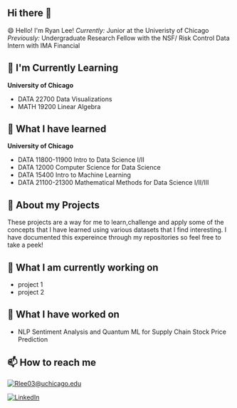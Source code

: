 ## Hi there 👋

<!--
**Rjlee22/Rjlee22** is a ✨ _special_ ✨ repository because its `README.md` (this file) appears on your GitHub profile.

Here are some ideas to get you started:

- 🔭 I’m currently working on ...
- 🌱 I’m currently learning ...
- 👯 I’m looking to collaborate on ...
- 🤔 I’m looking for help with ...
- 💬 Ask me about ...
- 📫 How to reach me: ...
- 😄 Pronouns: ...
- ⚡ Fun fact: ...
-->

😄 Hello! I'm Ryan Lee! 
<i>Currently: </i> Junior at the Univeristy of Chicago
<i>Previously: </i> Undergraduate Research Fellow with the NSF/ Risk Control Data Intern with IMA Financial
<h2> 🌱 I'm Currently Learning</h2>

__University of Chicago__
- DATA 22700 Data Visualizations 
- MATH 19200 Linear Algebra

<h2> 🌱 What I have learned</h2>

__University of Chicago__
- DATA 11800-11900 Intro to Data Science I/II
- DATA 12000 Computer Science for Data Science
- DATA 15400 Intro to Machine Learning
- DATA 21100-21300 Mathematical Methods for Data Science I/II/III

<h2> 🤔 About my Projects </h2>

These projects  are a way for me to learn,challenge and apply some of the concepts that I have learned using various datasets that I find interesting. I have documented this expereince through my repositories so feel free to take a peek! 

<h2> 🔭 What I am currently working on </h2>

- project 1
- project 2 

<h2> 🔭 What I have worked on </h2>

- NLP Sentiment Analysis and Quantum ML for Supply Chain Stock Price Prediction

<h2> 📫 How to reach me </h2>

<a href="mailto:Rlee03@uchicago.edu">![Rlee03@uchicago.edu](https://img.shields.io/badge/Gmail-D14836?style=for-the-badge&logo=gmail&logoColor=white)</a>

<a href="<https://www.linkedin.com/in/ryan-lee-942056274/>">![LinkedIn](https://img.shields.io/badge/LinkedIn-0077B5?style=for-the-badge&logo=linkedin&logoColor=white)</a>
